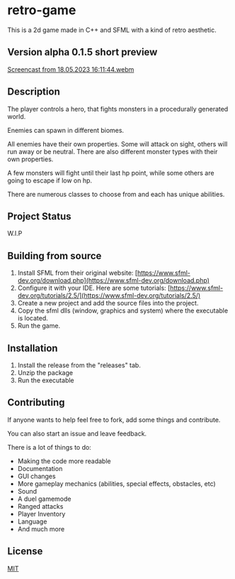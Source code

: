 # retro-game

This is a 2d game made in C++ and SFML with a kind of retro aesthetic.

## Version alpha 0.1.5 short preview
[Screencast from 18.05.2023 16:11:44.webm](https://github.com/sebe324/retro-game/assets/58781463/dbf247eb-723e-4829-8a6e-fc5e821885e2)

## Description

The player controls a hero, that fights monsters in a procedurally generated world.



Enemies can spawn in different biomes.

All enemies have their own properties. Some will attack on sight, others will run away or be neutral.
There are also different monster types with their own properties. 

A few monsters will fight until their last hp point, while some others are going to escape if low on hp.

There are numerous classes to choose from and each has unique abilities.




## Project Status
W.I.P

## Building from source
1. Install SFML from their original website: [https://www.sfml-dev.org/download.php](https://www.sfml-dev.org/download.php)
2. Configure it with your IDE. Here are some tutorials: [https://www.sfml-dev.org/tutorials/2.5/](https://www.sfml-dev.org/tutorials/2.5/)
3. Create a new project and add the source files into the project.
4. Copy the sfml dlls (window, graphics and system) where the executable is located.
5. Run the game.

## Installation
 
1. Install the release from the "releases" tab.
2. Unzip the package
3. Run the executable

## Contributing

If anyone wants to help feel free to fork, add some things and contribute.

You can also start an issue and leave feedback. 

There is a lot of things to do:

 - Making the code more readable
 - Documentation
 - GUI changes
 - More gameplay mechanics (abilities, special effects, obstacles, etc)
 - Sound
 - A duel gamemode
 - Ranged attacks
 - Player Inventory
 - Language 
 - And much more
 

## License

[MIT](https://choosealicense.com/licenses/mit/)
